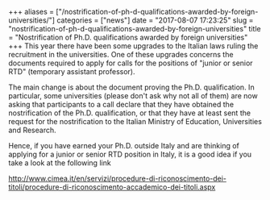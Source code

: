 +++
aliases = ["/nostrification-of-ph-d-qualifications-awarded-by-foreign-universities/"]
categories = ["news"]
date = "2017-08-07 17:23:25"
slug = "nostrification-of-ph-d-qualifications-awarded-by-foreign-universities"
title = "Nostrification of Ph.D. qualifications awarded by foreign universities"
+++
This year there have been some upgrades to the Italian laws ruling the
recruitment in the universities. One of these upgrades concerns the
documents required to apply for calls for the positions of "junior or
senior RTD" (temporary assistant professor).

The main change is about the document proving the Ph.D. qualification.
In particular, some universities (please don't ask why not all of them)
are now asking that participants to a call declare that they have
obtained the nostrification of the Ph.D. qualification, or that they
have at least sent the request for the nostrification to the Italian
Ministry of Education, Universities and Research.

Hence, if you have earned your Ph.D. outside Italy and are thinking of
applying for a junior or senior RTD position in Italy, it is a good idea
if you take a look at the following link

<http://www.cimea.it/en/servizi/procedure-di-riconoscimento-dei-titoli/procedure-di-riconoscimento-accademico-dei-titoli.aspx>
